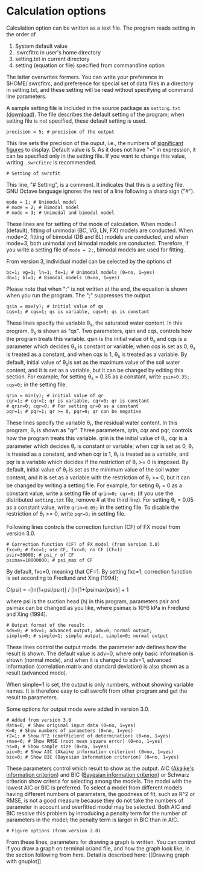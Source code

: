 # Calculation options

Calculation option can be written as a text file. The program reads setting
in the order of

1. System default value
2. .swrcfitrc in user's home directory
3. setting.txt in current directory
4. setting (equation or file) specified from commandline option

The latter overwrites formers. You can write your preference in
$HOME/.swrcfitrc, and preference for special set of data files in a
directory in setting.txt, and these setting will be read without
specifying at command line parameters. 

A sample setting file is included in the source package as `setting.txt`
([download](https://raw.githubusercontent.com/sekika/swrcfit/master/setting.txt)).
The file describes the default setting of the program; when setting
file is not specified, these default setting is used.

```
precision = 5; # precision of the output
```
This line sets the precision of the ouput, i.e., the numbers of
[significant figures](http://en.wikipedia.org/wiki/Significant_figures)
to display. Default value is 5. As it does not have "=" in expression,
it can be specified only in the setting file. If you want to change
this value, writing `.swrcfitrc` is recommended.

```
# Setting of swrcfit
```
This line, "# Setting",  is a comment. It indicates that this
is a setting file. GNU Octave language ignores the rest of a line
following a sharp sign ("#").

```
mode = 1; # Unimodal model
# mode = 2; # Bimodal model
# mode = 3; # Unimodal and bimodal model
```
These lines are for setting of the mode of calculation.
When mode=1 (default), fitting of unimodal (BC, VG, LN, FX) models
are conducted. When mode=2, fitting of bimodal (DB and BL) models
are conducted, and when mode=3, both unimodal and bimodal models
are conducted. Therefore, if you write a setting file of
`mode = 2;`, bimodal models are used for fitting.

From version 3, individual model can be selected by the options of

```
bc=1; vg=1; ln=1; fx=1; # Unimodal models (0=no, 1=yes)
db=1; bl=1; # Bimodal models (0=no, 1=yes)
```

Please note that when ";" is not written at the end, the equation
is shown when you run the program. The ";" suppresses the output.

```
qsin = max(y); # initial value of qs
cqs=1; # cqs=1; qs is variable, cqs=0; qs is constant
```
These lines specify the variable &theta;<sub>s</sub>, the saturated
water content. In this program, &theta;<sub>s</sub> is shown as "qs".
Two parameters, qsin and cqs, controls how the program treats this
variable. qsin is the initial value of &theta;<sub>s</sub> and cqs
is a parameter which decides &theta;<sub>s</sub> is constant or
variable; when cqs is set as 0, &theta;<sub>s</sub> is treated as a
constant, and when cqs is 1, &theta;<sub>s</sub> is treated as a
variable. By default, initial value of &theta;<sub>s</sub>is set as
the maximum value of the soil water content, and it is set as a
variable, but it can be changed by editing this section. For example,
for setting &theta;<sub>s</sub> = 0.35 as a constant, write
`qsin=0.35; cqs=0;` in the setting file.

```
qrin = min(y); # initial value of qr
cqr=1; # cqr=1; qr is variable, cqr=0; qr is constant
# qrin=0; cqr=0; # For setting qr=0 as a constant
pqr=1; # pqr=1; qr >= 0, pqr=0; qr can be negative
```
These lines specify the variable &theta;<sub>r</sub>, the residual
water content. In this program, &theta;<sub>r</sub> is shown as "qr".
Three parameters, qrin, cqr and pqr, controls how the program treats
this variable. qrin is the initial value of &theta;<sub>r</sub>, cqr
is a parameter which decides &theta;<sub>r</sub> is constant or
variable; when cqr is set as 0, &theta;<sub>r</sub> is treated as a
constant, and when cqr is 1, &theta;<sub>r</sub> is treated as a
variable, and pqr is a variable which decides if the restriction of
&theta;<sub>r</sub> >= 0 is imposed. By default, initial value of
&theta;<sub>r</sub> is set as the minimum value of the soil water
content, and it is set as a variable with the restriction of
&theta;<sub>r</sub> >= 0, but it can be changed by writing a setting
file. For example, for seting &theta;<sub>r</sub> = 0 as a constant
value, write a setting file of `qrin=0; cqr=0;` (if you use the
distributed `setting.txt` file, remove # at the third line).
For setting &theta;<sub>r</sub> = 0.05 as a constant value, write
`qrin=0.05;` in the setting file. To disable the restriction of
&theta;<sub>r</sub> >= 0, write `pqr=0;` in setting file.

Following lines controls the correction function (CF) of FX model from version 3.0.

```
# Correction function (CF) of FX model (from Version 3.0)
fxc=0; # fxc=1; use CF, fxc=0; no CF (CF=1)
psir=30000; # psi_r of CF
psimax=10000000; # psi_max of CF
```

By default, fxc=0, meaning that CF=1. By setting fxc=1, correction function is set
according to Fredlund and Xing (1994);

C(psi) = -[ln(1+psi/psir)] / [ln[1+(psimax/psir)] + 1

where psi is the suction head (h) in this program, parameters psir and psimax can
be changed as you like, where psimax is 10^6 kPa in Fredlund and Xing (1994).

```
# Output format of the result
adv=0; # adv=1; advanced output; adv=0; normal output;
simple=0; # simple=1; simple output, simple=0; normal output
```

These lines control the output mode. the parameter adv defines how
the result is shown. The default value is adv=0, where only basic
information is shown (normal mode), and when it is changed to adv=1,
advanced information (correlation matrix and standard deviation) is
also shown as a result (advanced mode).

When simple=1 is set, the output is only numbers, without showing
variable names. It is therefore easy to call swrcfit from other program
and get the result to parameters.

Some options for output mode were added in version 3.0.

```
# Added from version 3.0
data=0; # Show original input data (0=no, 1=yes)
K=0; # Show numbers of parameters (0=no, 1=yes)
r2=1; # Show R^2 (coefficient of determination) (0=no, 1=yes)
rmse=0; # Show RMSE (root mean square error) (0=no, 1=yes)
ns=0; # Show sample size (0=no, 1=yes)
aic=0; # Show AIC (Akaike information criterion) (0=no, 1=yes)
bic=0; # Show BIC (Bayesian information criterion) (0=no, 1=yes)
```

These parameters control which result to show as the output.
AIC ([Akaike's information criterion](https://en.wikipedia.org/wiki/Akaike_information_criterion)) and
BIC ([Bayesian information criterion](https://en.wikipedia.org/wiki/Bayesian_information_criterion))
or Schwarz criterion show criteria for selecting among the models.
The model with the lowest AIC or BIC is preferred.
To select a model from different models having different numbers of parameters,
the goodness of fit, such as R^2 or RMSE, is not a good measure because they do not take
the numbers of parameter in account and overfitted model may be selected.
Both AIC and BIC resolve this problem by introducing a penalty term for the number of
parameters in the model; the penalty term is larger in BIC than in AIC.

```
# Figure options (from version 2.0)
```

From these lines, parameters for drawing a graph is written.
You can control if you draw a graph
on terminal or/and file, and how the graph look like, in the section
following from here. Detail is described here:
[[Drawing graph with gnuplot]]
 
